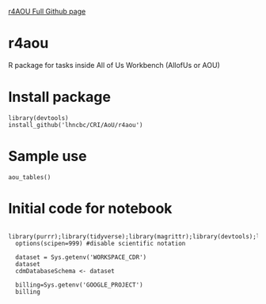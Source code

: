 [r4AOU Full Github page](https://github.com/cmayer2/r4aou)

# r4aou
R package for tasks inside All of Us Workbench  (AllofUs or AOU)


# Install package

    library(devtools)
    install_github('lhncbc/CRI/AoU/r4aou')
    
# Sample use

    aou_tables()

# Initial code for notebook

      library(purrr);library(tidyverse);library(magrittr);library(devtools);library(stringr);library(bigrquery);library(glue)
      options(scipen=999) #disable scientific notation

      dataset = Sys.getenv('WORKSPACE_CDR')
      dataset
      cdmDatabaseSchema <- dataset

      billing=Sys.getenv('GOOGLE_PROJECT')
      billing


    
    


